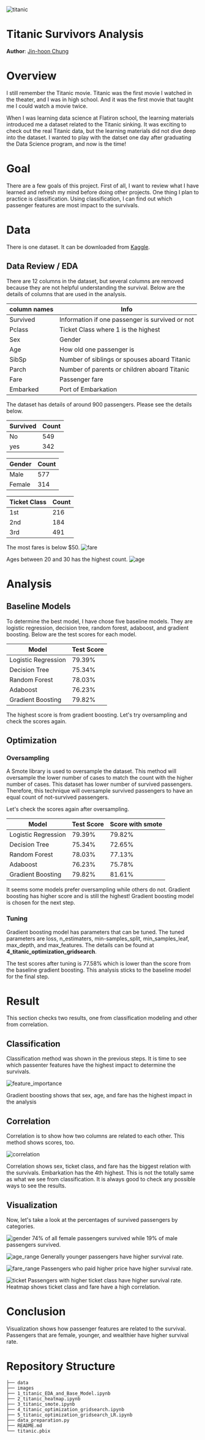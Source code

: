![titanic](./images/titanic.png)
# Titanic Survivors Analysis

**Author**: [Jin-hoon Chung](mailto:ddjh204@gmail.com)

# Overview
I still remember the Titanic movie. Titanic was the first movie I watched in the theater, and I was in high school. And it was the first movie that taught me I could watch a movie twice.

When I was learning data science at Flatiron school, the learning materials introduced me a dataset related to the Titanic sinking. It was exciting to check out the real Titanic data, but the learning materials did not dive deep into the dataset. I wanted to play with the datset one day after graduating the Data Science program, and now is the time!

# Goal
There are a few goals of this project. First of all, I want to review what I have learned and refresh my mind before doing other projects. One thing I plan to practice is classification. Using classification, I can find out which passenger features are most impact to the survivals.

# Data
There is one dataset. It can be downloaded from [Kaggle](https://www.kaggle.com/competitions/titanic/data).

## Data Review / EDA
There are 12 columns in the dataset, but several columns are removed because they are not helpful understanding the survival. Below are the details of columns that are used in the analysis.

column names | Info
--- | ---
Survived | Information if one passenger is survived or not
Pclass | Ticket Class where 1 is the highest
Sex | Gender
Age | How old one passenger is
SibSp | Number of siblings or spouses aboard Titanic
Parch | Number of parents or children aboard Titanic
Fare | Passenger fare
Embarked | Port of Embarkation

The dataset has details of around 900 passengers. Please see the details below.

Survived | Count
--- | ---
No | 549
yes | 342

Gender | Count
--- | ---
Male | 577
Female | 314

Ticket Class | Count
--- | ---
1st | 216
2nd | 184
3rd | 491

The most fares is below $50.
![fare](./images/fare.png)

Ages between 20 and 30 has the highest count.
![age](./images/age.png)

# Analysis

## Baseline Models

To determine the best model, I have chose five baseline models. They are logistic regression, decision tree, random forest, adaboost, and gradient boosting. Below are the test scores for each model.

Model | Test Score
--- | ---
Logistic Regression | 79.39%
Decision Tree | 75.34%
Random Forest | 78.03%
Adaboost | 76.23%
Gradient Boosting | 79.82%

The highest score is from gradient boosting. Let's try oversampling and check the scores again.

## Optimization
### Oversampling

A Smote library is used to oversample the dataset. This method will oversample the lower number of cases to match the count with the higher number of cases. This dataset has lower number of survived passengers. Therefore, this technique will oversample survived passengers to have an equal count of not-survived passengers.

Let's check the scores again after oversampling.

Model | Test Score | Score with smote
--- | --- | ---
Logistic Regression | 79.39% | 79.82%
Decision Tree | 75.34% | 72.65%
Random Forest | 78.03% | 77.13%
Adaboost | 76.23% | 75.78%
Gradient Boosting | 79.82% | 81.61%

It seems some models prefer oversampling while others do not. Gradient boosting has higher score and is still the highest! Gradient boosting model is chosen for the next step.

### Tuning

Gradient boosting model has parameters that can be tuned. The tuned parameters are loss, n_estimaters, min-samples_split, min_samples_leaf, max_depth, and max_features. The details can be found at **4_titanic_optimization_gridsearch**.

The test scores after tuning is 77.58% which is lower than the score from the baseline gradient boosting. This analysis sticks to the baseline model for the final step.

# Result
This section checks two results, one from classification modeling and other from correlation.

## Classification
Classification method was shown in the previous steps. It is time to see which passenter features have the highest impact to determine the survivals.

![feature_importance](./images/feat_impt.png)

Gradient boosting shows that sex, age, and fare has the highest impact in the analysis

## Correlation
Correlation is to show how two columns are related to each other. This method shows scores, too.

![correlation](./images/heatmap.png)

Correlation shows sex, ticket class, and fare has the biggest relation with the survivals. Embarkation has the 4th highest. This is not the totally same as what we see from classification. It is always good to check any possible ways to see the results.

## Visualization
Now, let's take a look at the percentages of survived passengers by categories.

![gender](./images/gender.png)
74% of all female passengers survived while 19% of male passengers survived.

![age_range](./images/age_range.png)
Generally younger passengers have higher survival rate.

![fare_range](./images/fare_range.png)
Passengers who paid higher price have higher survival rate.

![ticket](./images/ticket.png)
Passengers with higher ticket class have higher survival rate. Heatmap shows ticket class and fare have a high correlation.

# Conclusion
Visualization shows how passenger features are related to the survival. Passengers that are female, younger, and wealthier have higher survival rate. 

# Repository Structure

```
├── data
├── images
├── 1_titanic_EDA_and_Base_Model.ipynb
├── 2_titanic_heatmap.ipynb
├── 3_titanic_smote.ipynb
├── 4_titanic_optimization_gridsearch.ipynb
├── 5_titanic_optimization_gridsearch_LR.ipynb
├── data_preparation.py
├── README.md
└── titanic.pbix